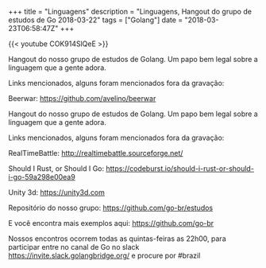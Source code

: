 +++
title = "Linguagens"
description = "Linguagens, Hangout do grupo de estudos de Go 2018-03-22"
tags = ["Golang"]
date = "2018-03-23T06:58:47Z"
+++

{{< youtube COK914SlQeE >}}

Hangout do nosso grupo de estudos de Golang.
Um papo bem legal sobre a linguagem que a gente adora.

Links mencionados, alguns foram mencionados fora da gravação:

Beerwar:
https://github.com/avelino/beerwar

Hangout do nosso grupo de estudos de Golang.
Um papo bem legal sobre a linguagem que a gente adora.

Links mencionados, alguns foram mencionados fora da gravação:

RealTimeBattle:
http://realtimebattle.sourceforge.net/

Should I Rust, or Should I Go:
https://codeburst.io/should-i-rust-or-should-i-go-59a298e00ea9

Unity 3d:
https://unity3d.com

Repositório do nosso grupo:
https://github.com/go-br/estudos

E você encontra mais exemplos aqui:
https://github.com/go-br

Nossos encontros ocorrem todas as quintas-feiras as 22h00, para participar entre no canal de Go no slack https://invite.slack.golangbridge.org/ e procure por #brazil